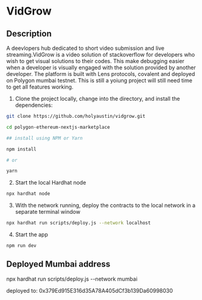 # VidGrow

## Description
A deevlopers hub dedicated to short video submission and live streaming.VidGrow is a video solution of stackoverflow  for developers who wish to get visual solutions to their codes. This make debugging easier when a developer is visually engaged with the solution provided by another developer.
The platform is built with Lens protocols, covalent and deployed on Polygon mumbai testnet. 
This is still a yoiung project will still need time to get all features working.



1. Clone the project locally, change into the directory, and install the dependencies:

```sh
git clone https://github.com/holyaustin/vidgrow.git

cd polygon-ethereum-nextjs-marketplace

## install using NPM or Yarn

npm install

# or

yarn
```

2. Start the local Hardhat node

```sh
npx hardhat node
```

3. With the network running, deploy the contracts to the local network in a separate terminal window

```sh
npx hardhat run scripts/deploy.js --network localhost
```

4. Start the app

```
npm run dev
```

## Deployed Mumbai address
npx hardhat run scripts/deploy.js --network mumbai

deployed to: 0x379Ed915E316d35A78A405dCf3b139Da60998030

